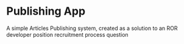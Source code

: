 Publishing App
=========

A simple Articles Publishing system, created as a solution to an ROR developer position recruitment process question
